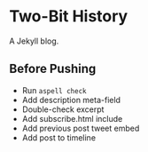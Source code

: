 # Two-Bit History

A Jekyll blog.

## Before Pushing
* Run `aspell check`
* Add description meta-field
* Double-check excerpt
* Add subscribe.html include
* Add previous post tweet embed
* Add post to timeline

